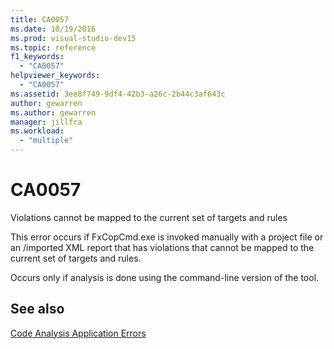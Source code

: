 ```yaml
---
title: CA0057
ms.date: 10/19/2016
ms.prod: visual-studio-dev15
ms.topic: reference
f1_keywords:
  - "CA0057"
helpviewer_keywords:
  - "CA0057"
ms.assetid: 3ee8f749-9df4-42b3-a26c-2b44c3af643c
author: gewarren
ms.author: gewarren
manager: jillfra
ms.workload:
  - "multiple"
---
```

# CA0057
Violations cannot be mapped to the current set of targets and rules

 This error occurs if FxCopCmd.exe is invoked manually with a project file or an /imported XML report that has violations that cannot be mapped to the current set of targets and rules.

 Occurs only if analysis is done using the command-line version of the tool.

## See also
 [Code Analysis Application Errors](../code-quality/code-analysis-application-errors.md)
